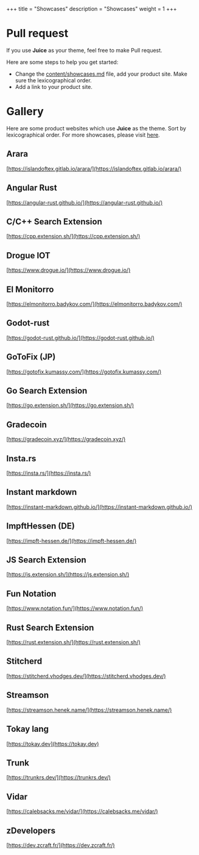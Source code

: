 +++
title = "Showcases"
description = "Showcases"
weight = 1
+++

# Pull request

If you use **Juice** as your theme, feel free to make Pull request.

Here are some steps to help you get started:
 
- Change the [content/showcases.md](https://github.com/huhu/juice/blob/master/content/showcases.md) file, add your product site. Make sure the lexicographical order.
- Add a link to your product site.

# Gallery

Here are some product websites which use **Juice** as the theme.
Sort by lexicographical order. For more showcases, please visit [here](https://github.com/search?l=&p=1&q=theme+%3D+%22juice%22+filename%3Aconfig.toml&ref=advsearch&type=Code).

## Arara

[https://islandoftex.gitlab.io/arara/](https://islandoftex.gitlab.io/arara/)

## Angular Rust

[https://angular-rust.github.io/](https://angular-rust.github.io/)

## C/C++ Search Extension

[https://cpp.extension.sh/](https://cpp.extension.sh/)

## Drogue IOT

[https://www.drogue.io/](https://www.drogue.io/)

## El Monitorro

[https://elmonitorro.badykov.com/](https://elmonitorro.badykov.com/)

## Godot-rust

[https://godot-rust.github.io/](https://godot-rust.github.io/)

## GoToFix (JP)

[https://gotofix.kumassy.com/](https://gotofix.kumassy.com/)

## Go Search Extension

[https://go.extension.sh/](https://go.extension.sh/)

## Gradecoin

[https://gradecoin.xyz/](https://gradecoin.xyz/)

## Insta.rs

[https://insta.rs/](https://insta.rs/)

## Instant markdown

[https://instant-markdown.github.io/](https://instant-markdown.github.io/)

## ImpftHessen (DE)

[https://impft-hessen.de/](https://impft-hessen.de/)

## JS Search Extension

[https://js.extension.sh/](https://js.extension.sh/)

## Fun Notation

[https://www.notation.fun/](https://www.notation.fun/)

## Rust Search Extension

[https://rust.extension.sh/](https://rust.extension.sh/)

## Stitcherd

[https://stitcherd.vhodges.dev/](https://stitcherd.vhodges.dev/)

## Streamson

[https://streamson.henek.name/](https://streamson.henek.name/)

## Tokay lang

[https://tokay.dev](https://tokay.dev)

## Trunk

[https://trunkrs.dev/](https://trunkrs.dev/)

## Vidar

[https://calebsacks.me/vidar/](https://calebsacks.me/vidar/)

## zDevelopers

[https://dev.zcraft.fr/](https://dev.zcraft.fr/)